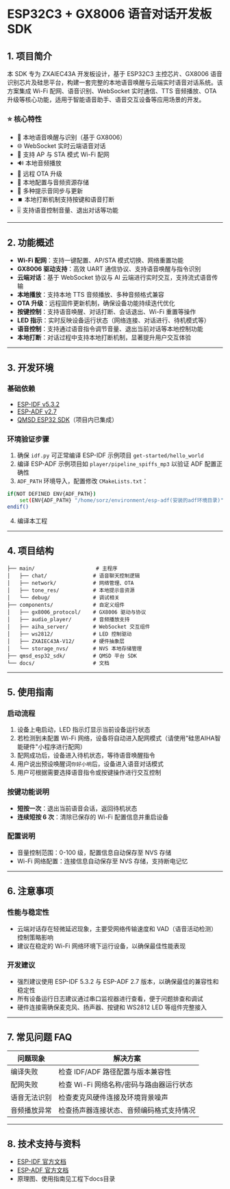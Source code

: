 # ESP32C3 + GX8006 语音对话开发板 SDK

## 1. 项目简介

本 SDK 专为 ZXAIEC43A 开发板设计，基于 ESP32C3 主控芯片、GX8006 语音识别芯片及硅思平台，构建一套完整的本地语音唤醒与云端实时语音对话系统。该方案集成 Wi-Fi 配网、语音识别、WebSocket 实时通信、TTS 音频播放、OTA 升级等核心功能，适用于智能语音助手、语音交互设备等应用场景的开发。

### ⭐️ 核心特性

* 🎤 本地语音唤醒与识别（基于 GX8006）
* 🌐 WebSocket 实时云端语音对话
* 📶 支持 AP 与 STA 模式 Wi-Fi 配网
* 🔊 本地音频播放
* 🔄 远程 OTA 升级
* 💾 本地配置与音频资源存储
* 🔔 多种提示音同步与更新
* ⏹️ 本地打断机制支持按键和语音打断
* 🎚️ 支持语音控制音量、退出对话等功能

---

## 2. 功能概述

* **Wi-Fi 配网**：支持一键配置、AP/STA 模式切换、网络重置功能
* **GX8006 驱动支持**：高效 UART 通信协议、支持语音唤醒与指令识别
* **云端对话**：基于 WebSocket 协议与 AI 云端进行实时交互，支持流式语音传输
* **本地播放**：支持本地 TTS 音频播放、多种音频格式兼容
* **OTA 升级**：远程固件更新机制，确保设备功能持续迭代优化
* **按键控制**：支持语音唤醒、对话打断、会话退出、Wi-Fi 重置等操作
* **LED 指示**：实时反映设备运行状态（网络连接、对话进行、待机模式等）
* **语音控制**：支持通过语音指令调节音量、退出当前对话等本地控制功能
* **本地打断**：对话过程中支持本地打断机制，显著提升用户交互体验

---

## 3. 开发环境

### 基础依赖

* [ESP-IDF v5.3.2](https://github.com/espressif/esp-idf/tree/v5.3.2)
* [ESP-ADF v2.7](https://github.com/espressif/esp-adf/tree/v2.7)
* [QMSD ESP32 SDK](https://gitee.com/qiming-zhixian/qmsd-esp32-bsp)（项目内已集成）

### 环境验证步骤

1. 确保 `idf.py` 可正常编译 ESP-IDF 示例项目 `get-started/hello_world`
2. 编译 ESP-ADF 示例项目如 `player/pipeline_spiffs_mp3` 以验证 ADF 配置正确性
3. `ADF_PATH` 环境导入，配置修改 `CMakeLists.txt`：

```bash
if(NOT DEFINED ENV{ADF_PATH})
    set(ENV{ADF_PATH} "/home/sorz/environment/esp-adf(安装的adf环境目录)")
endif()
```
4. 编译本工程

---

## 4. 项目结构

```
├── main/                    # 主程序
│   ├── chat/               # 语音聊天控制逻辑
│   ├── network/            # 网络管理、OTA
│   ├── tone_res/           # 本地提示音资源
│   └── debug/              # 调试相关
├── components/             # 自定义组件
│   ├── gx8006_protocol/    # GX8006 驱动与协议
│   ├── audio_player/       # 音频播放支持
│   ├── aiha_server/        # WebSocket 交互组件
│   ├── ws2812/             # LED 控制驱动
│   ├── ZXAIEC43A-V12/      # 硬件抽象层
│   └── storage_nvs/        # NVS 本地存储管理
├── qmsd_esp32_sdk/         # QMSD 平台 SDK
└── docs/                   # 文档
```

---

## 5. 使用指南

### 启动流程

1. 设备上电启动，LED 指示灯显示当前设备运行状态
2. 若检测到未配置 Wi-Fi 网络，设备将自动进入配网模式（请使用"硅思AIHA智能硬件"小程序进行配网）
3. 配网成功后，设备进入待机状态，等待语音唤醒指令
4. 用户说出预设唤醒词`你好小明`后，设备进入语音对话模式
5. 用户可根据需要选择语音指令或按键操作进行交互控制

### 按键功能说明

* **短按一次**：退出当前语音会话，返回待机状态
* **连续短按 6 次**：清除已保存的 Wi-Fi 配置信息并重启设备

### 配置说明

* 音量控制范围：0-100 级，配置信息自动保存至 NVS 存储
* Wi-Fi 网络配置：连接信息自动保存至 NVS 存储，支持断电记忆

---

## 6. 注意事项

### 性能与稳定性

* 云端对话存在轻微延迟现象，主要受网络传输速度和 VAD（语音活动检测）控制策略影响
* 建议在稳定的 Wi-Fi 网络环境下运行设备，以确保最佳性能表现

### 开发建议

* 强烈建议使用 ESP-IDF 5.3.2 与 ESP-ADF 2.7 版本，以确保最佳的兼容性和稳定性
* 所有设备运行日志建议通过串口监视器进行查看，便于问题排查和调试
* 硬件连接需确保麦克风、扬声器、按键和 WS2812 LED 等组件完整接入

---

## 7. 常见问题 FAQ

| 问题现象     | 解决方案                 |
| ---------- | ---------------------- |
| 编译失败     | 检查 IDF/ADF 路径配置与版本兼容性     |
| 配网失败     | 检查 Wi-Fi 网络名称/密码与路由器运行状态 |
| 语音无法识别   | 检查麦克风硬件连接及环境背景噪声         |
| 音频播放异常   | 检查扬声器连接状态、音频编码格式支持情况       |

---

## 8. 技术支持与资料

* [ESP-IDF 官方文档](https://docs.espressif.com/projects/esp-idf/)
* [ESP-ADF 官方文档](https://docs.espressif.com/projects/esp-adf/)
* 原理图、使用指南见工程下docs目录
